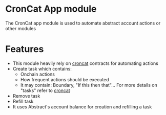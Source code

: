 # CronCat App module

The CronCat app module is used to automate abstract account actions or other modules

# Features
- This module heavily rely on [croncat] contracts for automating actions
- Create task which contains:
  - Onchain actions
  - How frequent actions should be executed
  - It may contain: Boundary, "If this then that"... For more details on "tasks" refer to [croncat]
- Remove task
- Refill task
- It uses Abstract's account balance for creation and refilling a task 

[croncat]: https://github.com/CronCats/cw-croncat